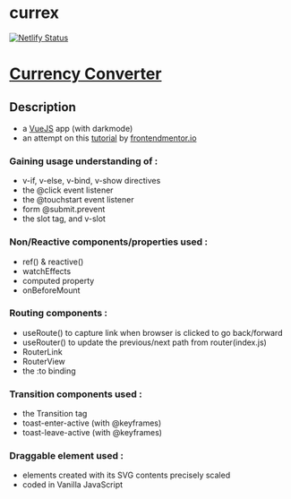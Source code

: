 # currex
[![Netlify Status](https://api.netlify.com/api/v1/badges/de4f0402-6307-498c-8c38-af31e3f0fea5/deploy-status)](https://app.netlify.com/sites/fidly-currex/deploys)
# [Currency Converter](https://fidly-currex.netlify.app/) 

## Description
 - a [VueJS](https://vuejs.org/guide/introduction.html) app (with darkmode)
 - an attempt on this [tutorial](https://www.frontendmentor.io/challenges/multistep-form-YVAnSdqQBJ) by [frontendmentor.io](https://www.frontendmentor.io/)
 
 ### Gaining usage understanding of :
 - v-if, v-else, v-bind, v-show directives
 - the @click event listener
 - the @touchstart event listener
 - form @submit.prevent
 - the slot tag, and v-slot
 
 ### Non/Reactive components/properties used :
 - ref() & reactive()
 - watchEffects
 - computed property
 - onBeforeMount
 
### Routing components :
- useRoute() to capture link when browser is clicked to go back/forward
- useRouter() to update the previous/next path from router(index.js)
- RouterLink
- RouterView
- the :to binding 

### Transition components used :
- the Transition tag
- toast-enter-active (with @keyframes)
- toast-leave-active (with @keyframes)

### Draggable element used :
- elements created with its SVG contents precisely scaled
- coded in Vanilla JavaScript 

